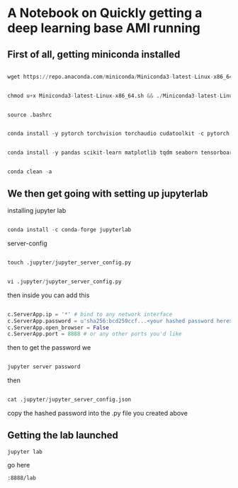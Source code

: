 # A Notebook on Quickly getting a deep learning base AMI running

## First of all, getting miniconda installed

~~~python

wget https://repo.anaconda.com/miniconda/Miniconda3-latest-Linux-x86_64.sh

~~~

~~~python

chmod u+x Miniconda3-latest-Linux-x86_64.sh && ./Miniconda3-latest-Linux-x86_64.sh

~~~

~~~

source .bashrc

~~~

~~~python

conda install -y pytorch torchvision torchaudio cudatoolkit -c pytorch

~~~

~~~python

conda install -y pandas scikit-learn matplotlib tqdm seaborn tensorboard

~~~

~~~python

conda clean -a

~~~

## We then get going with setting up jupyterlab
installing jupyter lab

~~~python

conda install -c conda-forge jupyterlab

~~~
server-config

~~~python

touch .jupyter/jupyter_server_config.py

~~~

~~~python

vi .jupyter/jupyter_server_config.py

~~~
then inside you can add this
~~~python

c.ServerApp.ip = '*' # bind to any network interface
c.ServerApp.password = u'sha256:bcd259ccf...<your hashed password here>'
c.ServerApp.open_browser = False
c.ServerApp.port = 8888 # or any other ports you'd like

~~~
then to get the password we 

~~~python

jupyter server password

~~~

then 
~~~python

cat .jupyter/jupyter_server_config.json

~~~
copy the hashed password into the .py file you created above

## Getting the lab launched

~~~
jupyter lab
~~~

go here 
~~~
:8888/lab
~~~

